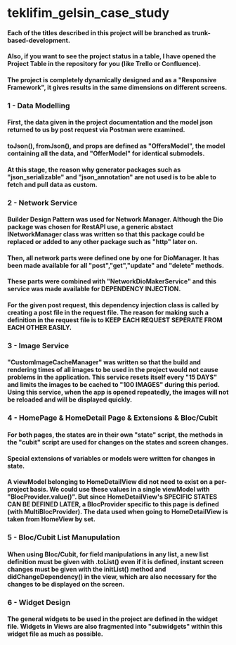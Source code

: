 # teklifim_gelsin_case_study


<h4 align="start">Each of the titles described in this project will be branched as trunk-based-development.</h4>
<h4 align="start">Also, if you want to see the project status in a table, I have opened the Project Table in the repository for you (like Trello or Confluence).</h4>
<h4 align="start">The project is completely dynamically designed and as a "Responsive Framework", it gives results in the same dimensions on different screens.</h4>

<h3 align="start"> 1 - Data Modelling</h3>
<h4 align="start"> First, the data given in the project documentation and the model json returned to us by post request via Postman were examined.</h4>
<h4 align="start"> toJson(), fromJson(), and props are defined as "OffersModel", the model containing all the data, and "OfferModel" for identical submodels.</h4>
<h4 align="start"> At this stage, the reason why generator packages such as "json_serializable" and "json_annotation" are not used is to be able to fetch and pull data as custom.</h4>

<h3 align="start"> 2 - Network Service</h3>
<h4 align="start"> Builder Design Pattern was used for Network Manager. Although the Dio package was chosen for RestAPI use, a generic abstact INetworkManager class was written so that this package could be replaced or added to any other package such as "http" later on.</h4>
<h4 align="start"> Then, all network parts were defined one by one for DioManager. It has been made available for all "post","get","update" and "delete" methods.</h4>
<h4 align="start"> These parts were combined with "NetworkDioMakerService" and this service was made available for DEPENDENCY INJECTION.</h4>
<h4 align="start"> For the given post request, this dependency injection class is called by creating a post file in the request file. The reason for making such a definition in the request file is to KEEP EACH REQUEST SEPERATE FROM EACH OTHER EASILY.</h4>

<h3 align="start"> 3 - Image Service </h3>
<h4 align="start"> "CustomImageCacheManager" was written so that the build and rendering times of all images to be used in the project would not cause problems in the application. This service resets itself every "15 DAYS" and limits the images to be cached to "100 IMAGES" during this period. Using this service, when the app is opened repeatedly, the images will not be reloaded and will be displayed quickly.</h4>

<h3 align="start"> 4 - HomePage & HomeDetail Page & Extensions & Bloc/Cubit </h3>
<h4 align="start"> For both pages, the states are in their own "state" script, the methods in the "cubit" script are used for changes on the states and screen changes.</h4>
<h4 align="start"> Special extensions of variables or models were written for changes in state.</h4>
<h4 align="start"> A viewModel belonging to HomeDetailView did not need to exist on a per-project basis. We could use these values ​​in a single viewModel with "BlocProvider.value()". But since HomeDetailView's SPECIFIC STATES CAN BE DEFINED LATER, a BlocProvider specific to this page is defined (with MultiBlocProvider). The data used when going to HomeDetailView is taken from HomeView by set. </h4>

<h3 align="start"> 5 - Bloc/Cubit List Manupulation </h3>
<h4 align="start"> When using Bloc/Cubit, for field manipulations in any list, a new list definition must be given with .toList() even if it is defined, instant screen changes must be given with the initList() method and didChangeDependency() in the view, which are also necessary for the changes to be displayed on the screen.</h4>

<h3 align="start"> 6 - Widget Design </h3>
<h4 align="start"> The general widgets to be used in the project are defined in the widget file. Widgets in Views are also fragmented into "subwidgets" within this widget file as much as possible.</h4>






























